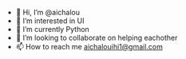 - 👋 Hi, I’m @aichalou
- 👀 I’m interested in UI 
- 🌱 I’m currently Python 
- 💞️ I’m looking to collaborate on helping eachother 
- 📫 How to reach me aichalouihi1@gmail.com

<!---
aichalou/aichalou is a ✨ special ✨ repository because its `README.md` (this file) appears on your GitHub profile.
You can click the Preview link to take a look at your changes.
--->
